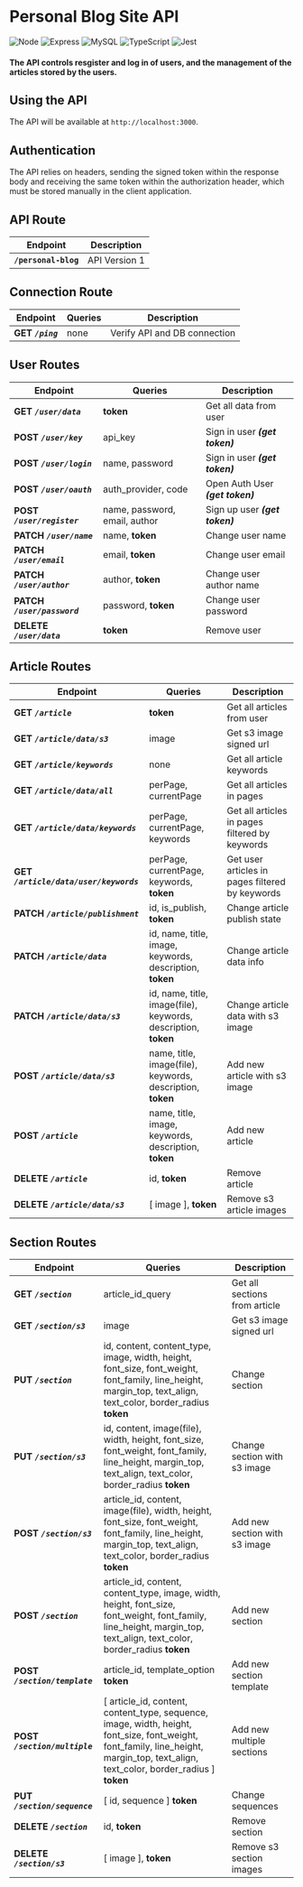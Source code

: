 # Personal Blog Site API
![Node](https://img.shields.io/badge/Node.js-43853D?style=for-the-badge&logo=node.js&logoColor=white) ![Express](https://img.shields.io/badge/Express.js-404D59?style=for-the-badge) ![MySQL](https://img.shields.io/badge/MySQL-005C84?style=for-the-badge&logo=mysql&logoColor=white) ![TypeScript](https://img.shields.io/badge/TypeScript-007ACC?style=for-the-badge&logo=typescript&logoColor=white) ![Jest](https://img.shields.io/badge/Jest-323330?style=for-the-badge&logo=Jest&logoColor=white) 

#### **The API controls resgister and log in of users, and the management of the articles stored by the users.**

## Using the API

The API will be available at `http://localhost:3000`.

## Authentication

The API relies on headers, sending the signed token within the response body and receiving the same token within the authorization header, which must be stored manually in the client application.

## API Route

| Endpoint  | Description | 
| ------ | ------ |
| **`/personal-blog`** | API Version 1 |

## Connection Route

| Endpoint | Queries | Description | 
| ------ | ------ | ------ |
| **GET ***`/ping`***** | none | Verify API and DB connection |

## User Routes

| Endpoint | Queries | Description | 
| ------ | ------ | ------ |
| **GET ***`/user/data`***** | **token** | Get all data from user |
| **POST ***`/user/key`***** | api_key | Sign in user ***(get token)*** |
| **POST ***`/user/login`***** | name, password | Sign in user ***(get token)*** |
| **POST ***`/user/oauth`***** | auth_provider, code | Open Auth User ***(get token)*** |
| **POST ***`/user/register`***** | name, password, email, author | Sign up user  ***(get token)***  |
| **PATCH ***`/user/name`***** | name, **token** | Change user name |
| **PATCH ***`/user/email`***** | email, **token** | Change user email |
| **PATCH ***`/user/author`***** | author, **token** | Change user author name |
| **PATCH ***`/user/password`***** | password, **token** | Change user password |
| **DELETE ***`/user/data`***** | **token** | Remove user |

## Article Routes

| Endpoint | Queries | Description | 
| ------ | ------ | ------ |
| **GET ***`/article`***** | **token** | Get all articles from user |
| **GET ***`/article/data/s3`***** | image | Get s3 image signed url |
| **GET ***`/article/keywords`***** | none | Get all article keywords |
| **GET ***`/article/data/all`***** | perPage, currentPage | Get all articles in pages |
| **GET ***`/article/data/keywords`***** | perPage, currentPage, keywords | Get all articles in pages filtered by keywords |
| **GET ***`/article/data/user/keywords`***** | perPage, currentPage, keywords, **token** | Get user articles in pages filtered by keywords |
| **PATCH ***`/article/publishment`***** | id, is_publish, **token** | Change article publish state |
| **PATCH ***`/article/data`***** | id, name, title, image, keywords, description, **token** | Change article data info |
| **PATCH ***`/article/data/s3`***** | id, name, title, image(file), keywords, description, **token** | Change article data with s3 image |
| **POST ***`/article/data/s3`***** | name, title, image(file), keywords, description, **token** |  Add new article with s3 image |
| **POST ***`/article`***** | name, title, image, keywords, description, **token** |  Add new article |
| **DELETE ***`/article`***** | id, **token** |  Remove article |
| **DELETE ***`/article/data/s3`***** | [ image ], **token** | Remove s3 article images |

## Section Routes

| Endpoint | Queries | Description | 
| ------ | ------ | ------ |
| **GET ***`/section`***** | article_id_query | Get all sections from article |
| **GET ***`/section/s3`***** | image | Get s3 image signed url |
| **PUT ***`/section`***** | id, content, content_type, image, width, height, font_size, font_weight, font_family, line_height, margin_top, text_align, text_color, border_radius **token** | Change section |
| **PUT ***`/section/s3`***** | id, content, image(file), width, height, font_size, font_weight, font_family, line_height, margin_top, text_align, text_color, border_radius **token** | Change section with s3 image |
| **POST ***`/section/s3`***** | article_id, content, image(file), width, height, font_size, font_weight, font_family, line_height, margin_top, text_align, text_color, border_radius **token** | Add new section with s3 image |
| **POST ***`/section`***** | article_id, content, content_type, image, width, height, font_size, font_weight, font_family, line_height, margin_top, text_align, text_color, border_radius **token** | Add new section |
| **POST ***`/section/template`***** | article_id, template_option **token** | Add new section template |
| **POST ***`/section/multiple`***** | [ article_id, content, content_type, sequence, image, width, height, font_size, font_weight, font_family, line_height, margin_top, text_align, text_color, border_radius ] **token** | Add new multiple sections |
| **PUT ***`/section/sequence`***** | [ id, sequence ] **token** | Change sequences |
| **DELETE ***`/section`***** | id, **token** | Remove section |
| **DELETE ***`/section/s3`***** | [ image ], **token** | Remove s3 section images |
